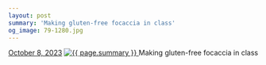 ```yaml
---
layout: post
summary: 'Making gluten-free focaccia in class'
og_image: 79-1280.jpg
---
```


<p>
  <time>
    <a href="/79">October 8, 2023</a>
  </time>
  <a href="/79">
    <img src="{{ site.assets_url }}/79-640.jpg" srcset="{{ site.assets_url }}/79-320.jpg 320w, {{ site.assets_url }}/79-640.jpg 640w, {{ site.assets_url }}/79-960.jpg 960w, {{ site.assets_url }}/79-1280.jpg 1280w" sizes="(min-width: 700px) 50vw, calc(100vw - 2rem)" alt="{{ page.summary }}" />
  </a>
  <span>Making gluten-free focaccia in class</span>
</p>

